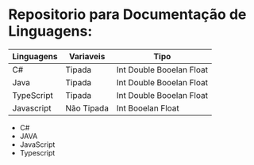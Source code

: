 # Repositorio para Documentação de Linguagens:

| Linguagens | Variaveis | Tipo |
|-------------|-------------|-------------|
| C#             | Tipada     | Int Double Booelan Float     |
| Java           | Tipada     | Int Double Booelan Float     |
| TypeScript     | Tipada     | Int Double Booelan Float      |
| Javascript     | Não Tipada  | Int  Booelan Float     |


- C#
- JAVA
- JavaScript
- Typescript

